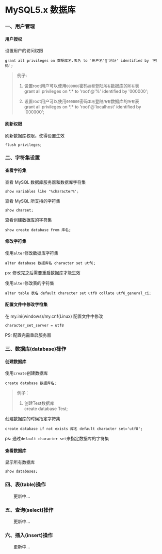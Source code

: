 # MySQL5.x 数据库

### 一、用户管理

#### 用户授权

设置用户的访问权限

```
grant all privileges on 数据库名.表名 to '用户名'@'地址' identified by '密码';
```

>例子:
>1. 设置root用户可以使用`000000`密码`远程`登陆`所有`数据库的`所有`表  
>	grant all privileges on \*.\* to 'root'@'%' identified by '000000';	
>
>2. 设置root用户可以使用`000000`密码`本地`登陆`所有`数据库的`所有`表  
>	grant all privileges on \*.\* to 'root'@'localhost' identified by '000000';  
  
#### 刷新权限

刷新数据库权限，使得设置生效

```
flush privileges;
```

### 二、字符集设置

#### 查看字符集

查看 MySQL 数据库服务器和数据库字符集

```
show variables like '%character%';
```  

查看 MySQL 所支持的字符集

```
show charset;
```  

查看创建数据库的字符集

```
show create database from 库名;
```  

#### 修改字符集

使用`alter`修改数据库字符集

```
alter database 数据库名 character set utf8;
```

ps: 修改完之后需要重启数据库才能生效

使用`alter`修改表的字符集

```
alter table 表名 default character set utf8 collate utf8_general_ci;
```

#### 配置文件中修改字符集

在 my.ini(windows)/my.cnf(Linux) 配置文件中修改

```
character_set_server = utf8
```

PS: 配置完需重启服务器

### 三、数据库(database)操作

#### 创建数据库

使用`create`创建数据库  

```
create database 数据库名;
```

>例子：
>1. 创建Test数据库  
>	create database Test; 

创建数据库的时候指定字符集

```
create database if not exists 库名 default character set='utf8';
```

ps: 通过`default character set`来指定数据库的字符集
  
#### 查看数据库

显示所有数据库

```
show databases;
```

### 四、表(table)操作

&emsp;&emsp;更新中...

### 五、查询(select)操作

&emsp;&emsp;更新中...

### 六、插入(insert)操作

&emsp;&emsp;更新中...
